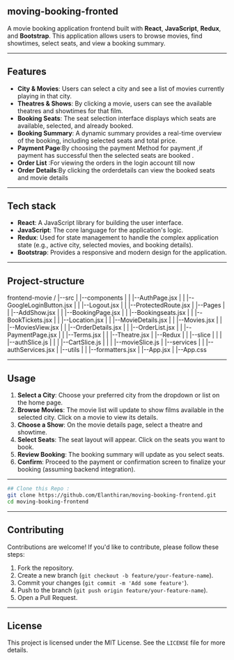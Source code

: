## moving-booking-fronted

A movie booking application frontend built with **React**, **JavaScript**, **Redux**, and **Bootstrap**. This application allows users to browse movies, find showtimes, select seats, and view a booking summary.

---

## Features

- **City & Movies**: Users can select a city and see a list of movies currently playing in that city.
- **Theatres & Shows**: By clicking a movie, users can see the available theatres and showtimes for that film.
- **Booking Seats**: The seat selection interface displays which seats are available, selected, and already booked.
- **Booking Summary**: A dynamic summary provides a real-time overview of the booking, including selected seats and total price.
- **Payment Page**:By choosing the payment Method for payment ,if payment has successful then the selected seats are booked .
- **Order List** :For viewing the orders in the login account till now
- **Order Details**:By clicking the orderdetails can view the booked seats and movie details

---
## Tech stack

- **React**: A JavaScript library for building the user interface.
- **JavaScript**: The core language for the application's logic.
- **Redux**: Used for state management to handle the complex application state (e.g., active city, selected movies, and booking details).
- **Bootstrap**: Provides a responsive and modern design for the application.

---

## Project-structure
frontend-movie /
|--src
| |--components 
| | |--AuthPage.jsx
| | |--GoogleLoginButton.jsx
| | |--Logout.jsx
| | |--ProtectedRoute.jsx
| |--Pages
| | |--AddShow.jsx
| | |--BookingPage.jsx
| | |--Bookingseats.jsx
| | |--BookTickets.jsx
| | |--Location.jsx
| | |--MovieDetails.jsx
| | |--Movies.jsx
| | |--MoviesView.jsx
| | |--OrderDetails.jsx
| | |--OrderList.jsx
| | |--PaymentPage.jsx
| | |--Terms.jsx
| | |--Theatre.jsx
| |--Redux
| | |--slice
| | | |--authSlice.js
| | | |--CartSlice.js
| | | |--movieSlice.js
| |--services
| | |--authServices.jsx
| |--utils
| | |--formatters.jsx
| |--App.jsx
| |--App.css

---

## Usage

1.  **Select a City**: Choose your preferred city from the dropdown or list on the home page.
2.  **Browse Movies**: The movie list will update to show films available in the selected city. Click on a movie to view its details.
3.  **Choose a Show**: On the movie details page, select a theatre and showtime.
4.  **Select Seats**: The seat layout will appear. Click on the seats you want to book.
5.  **Review Booking**: The booking summary will update as you select seats.
6.  **Confirm**: Proceed to the payment or confirmation screen to finalize your booking (assuming backend integration).

---

```bash
## Clone this Repo :
git clone https://github.com/Elanthiran/moving-booking-frontend.git
cd moving-booking-frontend
```
---
## Contributing 

Contributions are welcome! If you'd like to contribute, please follow these steps:

1.  Fork the repository.
2.  Create a new branch (`git checkout -b feature/your-feature-name`).
3.  Commit your changes (`git commit -m 'Add some feature'`).
4.  Push to the branch (`git push origin feature/your-feature-name`).
5.  Open a Pull Request.
   
---

## License

This project is licensed under the MIT License. See the `LICENSE` file for more details.
